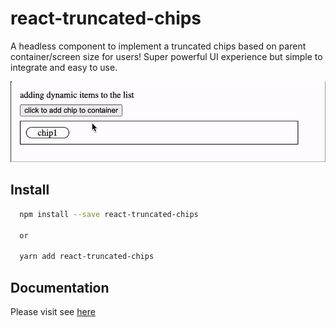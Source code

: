 # react-truncated-chips

A headless component to implement a truncated chips based on parent container/screen size for users!
Super powerful UI experience but simple to integrate and easy to use.

![](assets/chips-demo.gif)

## Install
```bash
  npm install --save react-truncated-chips

  or

  yarn add react-truncated-chips
```

## Documentation
Please visit see [here](https://react-truncated-chips.vercel.app)
